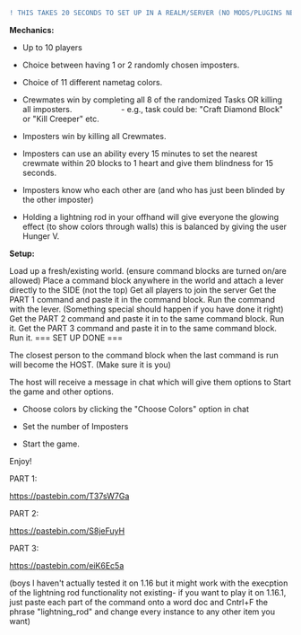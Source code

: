 ```diff
! THIS TAKES 20 SECONDS TO SET UP IN A REALM/SERVER (NO MODS/PLUGINS NEEDED)
```

**Mechanics:**

- Up to 10 players

- Choice between having 1 or 2 randomly chosen imposters.

- Choice of 11 different nametag colors.

- Crewmates win by completing all 8 of the randomized Tasks OR killing all imposters.
      - e.g., task could be: "Craft Diamond Block" or "Kill Creeper" etc.

- Imposters win by killing all Crewmates.

- Imposters can use an ability every 15 minutes to set the nearest crewmate within 20 blocks to 1 heart and give them blindness for 15 seconds.

- Imposters know who each other are (and who has just been blinded by the other imposter)

- Holding a lightning rod in your offhand will give everyone the glowing effect (to show colors through walls) this is balanced by giving the user Hunger V.

**Setup:**

Load up a fresh/existing world. (ensure command blocks are turned on/are allowed)
Place a command block anywhere in the world and attach a lever directly to the SIDE (not the top)
Get all players to join the server
Get the PART 1 command and paste it in the command block.
Run the command with the lever. (Something special should happen if you have done it right)
Get the PART 2 command and paste it in to the same command block.
Run it.
Get the PART 3 command and paste it in to the same command block.
Run it.
=== SET UP DONE ===

The closest person to the command block when the last command is run will become the HOST. (Make sure it is you)

The host will receive a message in chat which will give them options to Start the game and other options.

- Choose colors by clicking the "Choose Colors" option in chat

- Set the number of Imposters

- Start the game.



Enjoy!



PART 1:

https://pastebin.com/T37sW7Ga

PART 2:

https://pastebin.com/S8jeFuyH

PART 3:

https://pastebin.com/eiK6Ec5a

(boys I haven't actually tested it on 1.16 but it might work with the execption of the lightning rod functionality not existing- if you want to play it on 1.16.1, just paste each part of the command onto a word doc and Cntrl+F the phrase "lightning_rod" and change every instance to any other item you want)
